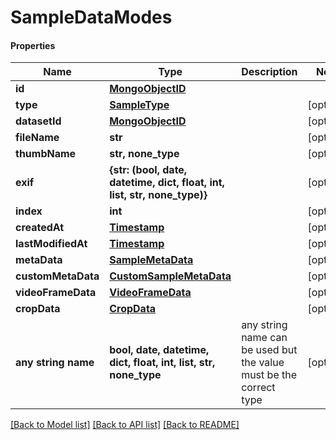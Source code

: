 # SampleDataModes

#### Properties
Name | Type | Description | Notes
------------ | ------------- | ------------- | -------------
**id** | [**MongoObjectID**](MongoObjectID.md) |  | 
**type** | [**SampleType**](SampleType.md) |  | [optional] 
**datasetId** | [**MongoObjectID**](MongoObjectID.md) |  | [optional] 
**fileName** | **str** |  | [optional] 
**thumbName** | **str, none_type** |  | [optional] 
**exif** | **{str: (bool, date, datetime, dict, float, int, list, str, none_type)}** |  | [optional] 
**index** | **int** |  | [optional] 
**createdAt** | [**Timestamp**](Timestamp.md) |  | [optional] 
**lastModifiedAt** | [**Timestamp**](Timestamp.md) |  | [optional] 
**metaData** | [**SampleMetaData**](SampleMetaData.md) |  | [optional] 
**customMetaData** | [**CustomSampleMetaData**](CustomSampleMetaData.md) |  | [optional] 
**videoFrameData** | [**VideoFrameData**](VideoFrameData.md) |  | [optional] 
**cropData** | [**CropData**](CropData.md) |  | [optional] 
**any string name** | **bool, date, datetime, dict, float, int, list, str, none_type** | any string name can be used but the value must be the correct type | [optional]

[[Back to Model list]](../README.md#documentation-for-models) [[Back to API list]](../README.md#documentation-for-api-endpoints) [[Back to README]](../README.md)

